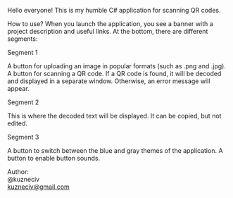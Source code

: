 Hello everyone! This is my humble C# application for scanning QR codes.  

How to use?
When you launch the application, you see a banner with a project description and useful links.
At the bottom, there are different segments:

Segment 1

A button for uploading an image in popular formats (such as .png and .jpg).
A button for scanning a QR code. If a QR code is found, it will be decoded and displayed in a separate window. Otherwise, an error message will appear.

Segment 2

This is where the decoded text will be displayed.
It can be copied, but not edited.

Segment 3

A button to switch between the blue and gray themes of the application.
A button to enable button sounds.

Author:  
@kuzneciv  
kuzneciv@gmail.com
